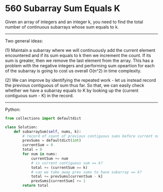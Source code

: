 560 Subarray Sum Equals K
=========================

Given an array of integers and an integer k, you need to find the total number
of continuous subarrays whose sum equals to k.

---

Two general ideas:

(1) Maintain a subarray where we will continuously add the current element
encountered and if its sum equals to k then we increment the count. If its sum
is greater, then we remove the last element from the array. This has a problem
with the negative integers and performing sum opeartion for each of the
subarray is going to cost us overall O(n^2) in time complexity.

(2) We can improve by identifying the repeated work - let us instead record the
previous contiguous of sum thus far. So that, we can easily check whether we
have a subarray equals to K by looking up the (current contiguous sum - K) in
the record.

---

Python:

```python
from collections import defaultdict

class Solution:
    def subarraySum(self, nums, k):
        # record of count of previous contiguous sums before current num    
        prevSums = defaultdict(int)
        currentSum = 0
        total = 0
        for num in nums:
            currentSum += num
            # is current contiguous sum == k?
            total += (currentSum == k)
            # can we take away prev sums to have subarray == k?
            total += prevSums[currentSum - k]
            prevSums[currentSum] += 1
        return total
``` 

